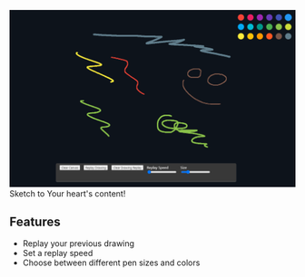 ![Application Overview](./screenshots/hero.png)
Sketch to Your heart's content!

## Features

- Replay your previous drawing
- Set a replay speed
- Choose between different pen sizes and colors
